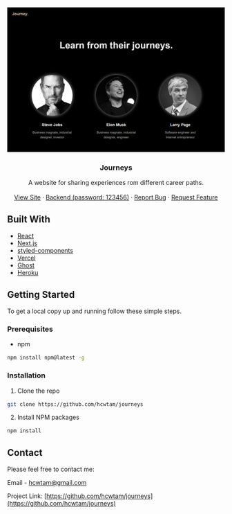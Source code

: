 <!-- PROJECT LOGO -->
<br />
<p align="center">
  <a href="https://github.com/hcwtam/journeys">
    <img src="/showcase.png" alt="Logo" width="600">
  </a>

  <h3 align="center">Journeys</h3>

  <p align="center">
    A website for sharing experiences rom different career paths.
    <br />
    <br />
    <a href="https://journeys.vercel.app/">View Site</a>
    ·
    <a href="https://journeys-ghost-nextjs-backend.herokuapp.com/ghost/">Backend (password: 123456)</a>
    ·
    <a href="https://github.com/hcwtam/journeys/issues">Report Bug</a>
    ·
    <a href="https://github.com/hcwtam/journeys/issues">Request Feature</a>
  </p>
</p>

## Built With

- [React](https://reactjs.org/)
- [Next.js](https://nextjs.org/)
- [styled-components](https://styled-components.com/)
- [Vercel](https://vercel.com/)
- [Ghost](https://ghost.org/)
- [Heroku](https://devcenter.heroku.com/categories/reference)

<!-- GETTING STARTED -->

## Getting Started

To get a local copy up and running follow these simple steps.

### Prerequisites

- npm

```sh
npm install npm@latest -g
```

### Installation

1. Clone the repo

```sh
git clone https://github.com/hcwtam/journeys
```

2. Install NPM packages

```sh
npm install
```

<!-- CONTACT -->

## Contact

Please feel free to contact me:

Email - [hcwtam@gmail.com](hcwtam@gmail.com)

Project Link: [https://github.com/hcwtam/journeys](https://github.com/hcwtam/journeys)
